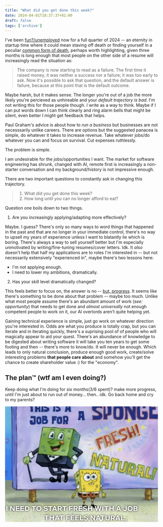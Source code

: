 ```yaml
---
title: "What did you get done this week?"
date: 2024-04-01T18:37:37+01:00
draft: false
tags: ['archive']
---
```


I've been [fun?/unemployed](../funemployment) now for a full quarter of 2024 -- an eternity in startup time where it could mean staving off death or finding yourself in a peculiar [common form of death](https://www.paulgraham.com/pinch.html), perhaps worth highlighting, given three months is long enough that most people on the other side of a resume will increasingly read the situation as:

> The company is now starting to read as a failure. The first time it raised money, it was neither a success nor a failure; it was too early to ask. Now it's possible to ask that question, and the default answer is failure, because at this point that is the default outcome.

Maybe harsh, but it makes sense. The longer you're out of a job the more likely you're percieved as unhireable and your _default trajectory is bad_. I'm not writing this for those people though. I write as a way to think. Maybe if I can put words down I can think clearly and ring alarm bells that might be silent, even better I might get feedback that helps.

Paul Graham's advice is about how to _run a business_ but businesses are not necesssarily unlike careers. There are options but the suggested panacea is simple, do whatever it takes to increase revenue. Take whatever jobs/do whatever you can and focus on survival. Cut expenses ruthlessly.

The problem is simple.

 I am undesirable for the jobs/opportunities I want.
The market for software engineering has shrunk, changed with AI, remote first is increasingly a non-starter conversation 
and my background/history is not impressive enough.

There are two important questions to constantly ask in changing this trajectory.
> 1. What did you get done this week?
> 2. How long until you can no longer afford to eat?

Question one boils down to two things. 

1. Are you increasingly applying/adapting more effectively?

Maybe. I guess? There's only so many ways to word things that happened in the past and that are no longer in your immediate control, there's no way to upsell my years of experience unless I want to blatantly lie which is boring. There's always a way to sell yourself better but I'm especially unmotivated by writing/fine-tuning resumes/cover letters. Idk. It _also_ doesn't help that half my applications are to roles I'm interested in -- but not necessarily extensively "experienced in", maybe there's two lessons here:
- I'm not applying enough.
- I need to lower my ambitions, dramatically.

2. Has your skill level dramatically changed?

This feels better to focus on, the answer is no -- [but, progress](https://github.com/hailelagi?tab=overview&from=2024-03-01&to=2024-03-31). It seems like there's something to be done about that problem -- maybe too much. Unlike what most people assume there's an abundant amount of work (_see: opportunity_) that needs to get done and _almost universally_ not enough competent people to work on it, our AI overlords aren't quite helping yet.

Gaining technical experience is simple, just go work on whatever direction you're interested in. Odds are what you produce is totally crap, but you can iterate and in iterating quickly, there's a suprising pool of of people who will magically appear to aid your quest. There's an abundance of knowledge to be digested about writing software it will take you ten years to get some footing and then -- there's more to know/do. It will never be enough. Which leads to only natural conclusion, produce enough good work, create/solve interesting problems **that people care about** and somehow you'll get the chance to create shareholder value :) for the "economy".

## The plan™️ (wtf am I even doing?)

Keep doing what I'm doing for six months(3/6 spent)? make more progress, until I'm just about to run out of money... then.. idk. Go back home and cry to my parents?

![sponge bob standing infront of a banner about a job](/fresh.jpeg)

